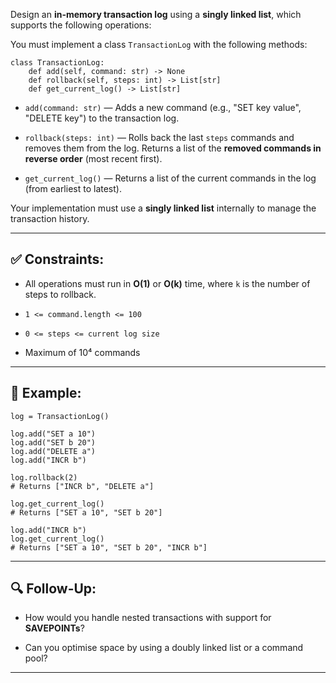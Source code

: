 
Design an **in-memory transaction log** using a **singly linked list**, which supports the following operations:

You must implement a class `TransactionLog` with the following methods:

```
class TransactionLog:
    def add(self, command: str) -> None
    def rollback(self, steps: int) -> List[str]
    def get_current_log() -> List[str]
```

- `add(command: str)` — Adds a new command (e.g., "SET key value", "DELETE key") to the transaction log.
    
- `rollback(steps: int)` — Rolls back the last `steps` commands and removes them from the log. Returns a list of the **removed commands in reverse order** (most recent first).
    
- `get_current_log()` — Returns a list of the current commands in the log (from earliest to latest).
    
Your implementation must use a **singly linked list** internally to manage the transaction history.

---

## ✅ Constraints:

- All operations must run in **O(1)** or **O(k)** time, where `k` is the number of steps to rollback.
    
- `1 <= command.length <= 100`
    
- `0 <= steps <= current log size`
    
- Maximum of 10⁴ commands
    

---

## 📌 Example:

```
log = TransactionLog()

log.add("SET a 10")
log.add("SET b 20")
log.add("DELETE a")
log.add("INCR b")

log.rollback(2) 
# Returns ["INCR b", "DELETE a"]

log.get_current_log()
# Returns ["SET a 10", "SET b 20"]

log.add("INCR b")
log.get_current_log()
# Returns ["SET a 10", "SET b 20", "INCR b"]
```

---
## 🔍 Follow-Up:

- How would you handle nested transactions with support for **SAVEPOINTs**?
    
- Can you optimise space by using a doubly linked list or a command pool?

---
